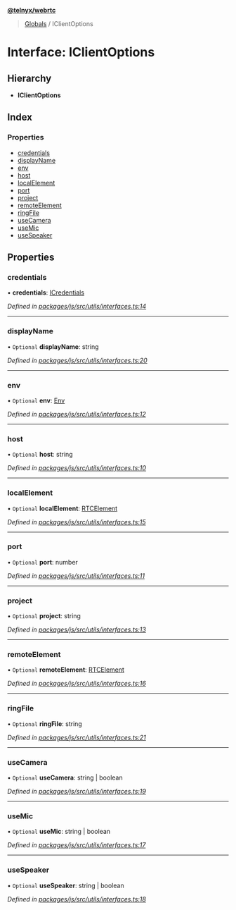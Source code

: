 **[@telnyx/webrtc](../README.md)**

> [Globals](../README.md) / IClientOptions

# Interface: IClientOptions

## Hierarchy

* **IClientOptions**

## Index

### Properties

* [credentials](iclientoptions.md#credentials)
* [displayName](iclientoptions.md#displayname)
* [env](iclientoptions.md#env)
* [host](iclientoptions.md#host)
* [localElement](iclientoptions.md#localelement)
* [port](iclientoptions.md#port)
* [project](iclientoptions.md#project)
* [remoteElement](iclientoptions.md#remoteelement)
* [ringFile](iclientoptions.md#ringfile)
* [useCamera](iclientoptions.md#usecamera)
* [useMic](iclientoptions.md#usemic)
* [useSpeaker](iclientoptions.md#usespeaker)

## Properties

### credentials

•  **credentials**: [ICredentials](icredentials.md)

*Defined in [packages/js/src/utils/interfaces.ts:14](https://github.com/team-telnyx/webrtc/blob/main/packages/js/src/utils/interfaces.ts#L14)*

___

### displayName

• `Optional` **displayName**: string

*Defined in [packages/js/src/utils/interfaces.ts:20](https://github.com/team-telnyx/webrtc/blob/main/packages/js/src/utils/interfaces.ts#L20)*

___

### env

• `Optional` **env**: [Env](../README.md#env)

*Defined in [packages/js/src/utils/interfaces.ts:12](https://github.com/team-telnyx/webrtc/blob/main/packages/js/src/utils/interfaces.ts#L12)*

___

### host

• `Optional` **host**: string

*Defined in [packages/js/src/utils/interfaces.ts:10](https://github.com/team-telnyx/webrtc/blob/main/packages/js/src/utils/interfaces.ts#L10)*

___

### localElement

• `Optional` **localElement**: [RTCElement](../README.md#rtcelement)

*Defined in [packages/js/src/utils/interfaces.ts:15](https://github.com/team-telnyx/webrtc/blob/main/packages/js/src/utils/interfaces.ts#L15)*

___

### port

• `Optional` **port**: number

*Defined in [packages/js/src/utils/interfaces.ts:11](https://github.com/team-telnyx/webrtc/blob/main/packages/js/src/utils/interfaces.ts#L11)*

___

### project

• `Optional` **project**: string

*Defined in [packages/js/src/utils/interfaces.ts:13](https://github.com/team-telnyx/webrtc/blob/main/packages/js/src/utils/interfaces.ts#L13)*

___

### remoteElement

• `Optional` **remoteElement**: [RTCElement](../README.md#rtcelement)

*Defined in [packages/js/src/utils/interfaces.ts:16](https://github.com/team-telnyx/webrtc/blob/main/packages/js/src/utils/interfaces.ts#L16)*

___

### ringFile

• `Optional` **ringFile**: string

*Defined in [packages/js/src/utils/interfaces.ts:21](https://github.com/team-telnyx/webrtc/blob/main/packages/js/src/utils/interfaces.ts#L21)*

___

### useCamera

• `Optional` **useCamera**: string \| boolean

*Defined in [packages/js/src/utils/interfaces.ts:19](https://github.com/team-telnyx/webrtc/blob/main/packages/js/src/utils/interfaces.ts#L19)*

___

### useMic

• `Optional` **useMic**: string \| boolean

*Defined in [packages/js/src/utils/interfaces.ts:17](https://github.com/team-telnyx/webrtc/blob/main/packages/js/src/utils/interfaces.ts#L17)*

___

### useSpeaker

• `Optional` **useSpeaker**: string \| boolean

*Defined in [packages/js/src/utils/interfaces.ts:18](https://github.com/team-telnyx/webrtc/blob/main/packages/js/src/utils/interfaces.ts#L18)*

